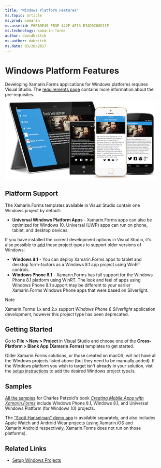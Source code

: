 ```yaml
---
title: "Windows Platform Features"
ms.topic: article
ms.prod: xamarin
ms.assetid: F6EA9E49-FB3E-442F-AF13-B7AD0C80D11F
ms.technology: xamarin-forms
author: davidbritch
ms.author: dabritch
ms.date: 03/20/2017
---
```


# Windows Platform Features

Developing Xamarin.Forms applications for Windows platforms
requires Visual Studio. The [requirements page](~/xamarin-forms/get-started/installation.md)
contains more information about the pre-requisites.

![](images/allhanselman.png "Xamarin.Forms Applications Running on Windows")

## Platform Support

The Xamarin.Forms templates available in Visual Studio contain one
Windows project by default:

* **Universal Windows Platform Apps** - Xamarin.Forms apps can also be
  optimized for Windows 10. Universal (UWP) apps can run on phone, tablet, and
  desktop devices.

If you have installed the correct development options in Visual Studio,
  it's also possible to [add](installation/index.md) these project types to
  support older versions of Windows:

* **Windows 8.1** - You can deploy Xamarin.Forms apps to tablet and desktop
  form-factors as a Windows 8.1 app project using WinRT controls.
* **Windows Phone 8.1** - Xamarin.Forms has full support
  for the Windows Phone 8.1 platform using WinRT. The look and feel of apps using
  Windows Phone 8.1 support may be different to your earlier Xamarin.Forms Windows Phone
  apps that were based on Silverlight.


> [!NOTE]
> Xamarin.Forms 1.x and 2.x support _Windows Phone 8 Silverlight_
> application development, however this project type has been deprecated.


## Getting Started

Go to **File > New > Project** in Visual Studio and choose one of the
**Cross-Platform > Blank App (Xamarin.Forms)** templates to get
started.

Older Xamarin.Forms solutions, or those created on macOS, will not have
all the Windows projects listed above (but they need to be manually added).
If the Windows platform you wish to target isn't already in your solution,
vist the [setup instructions](installation/index.md) to add the desired
Windows project type/s.


## Samples

[All the samples](https://github.com/xamarin/xamarin-forms-book-preview-2)
for Charles Petzold's book
[*Creating Mobile Apps with Xamarin.Forms*](~/xamarin-forms/creating-mobile-apps-xamarin-forms/index.md)
include Windows Phone 8.1, Windows 8.1, and Universal Windows Platform (for Windows 10)
projects.

The ["Scott Hanselman" demo app](https://github.com/jamesmontemagno/Hanselman.Forms)
is available separately, and also includes Apple Watch and Android Wear projects
(using Xamarin.iOS and Xamarin.Android respectively, Xamarin.Forms does not run
on those platforms).


## Related Links

- [Setup Windows Projects](~/xamarin-forms/platform/windows/installation/index.md)
